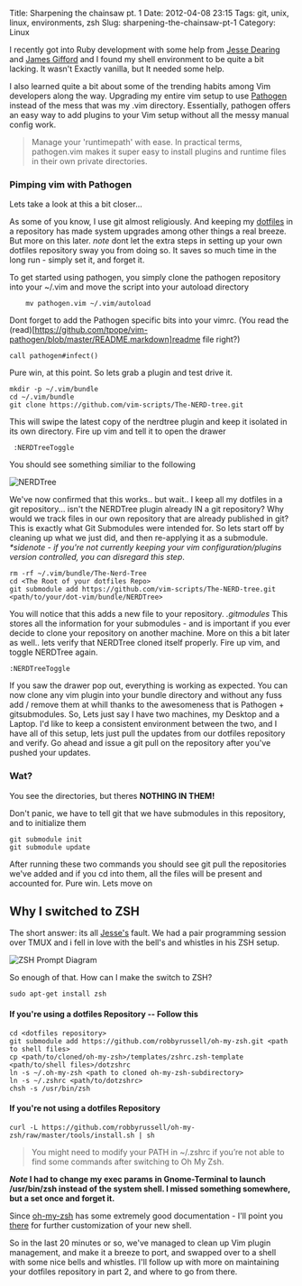 Title: Sharpening the chainsaw pt. 1
Date: 2012-04-08 23:15
Tags: git, unix, linux, environments, zsh
Slug: sharpening-the-chainsaw-pt-1
Category: Linux

I recently got into Ruby development with some help from [Jesse Dearing](http://jessedearing.com) and [James Gifford](https://plus.google.com/103797989648432285071/posts) and I found my shell environment to be quite a bit lacking. It wasn't Exactly vanilla, but It needed some help.

I also learned quite a bit about some of the trending habits among Vim developers along the way. Upgrading my entire vim setup to use [Pathogen](https://github.com/tpope/vim-pathogen) instead of the mess that was my .vim directory. Essentially, pathogen offers an easy way to add plugins to your Vim setup without all the messy manual config work.

>Manage your 'runtimepath' with ease. In practical terms, pathogen.vim makes it super easy to install plugins and runtime files in their own private directories.

### Pimping vim with Pathogen

Lets take a look at this a bit closer...
<!-- More -->

As some of you know, I use git almost religiously. And keeping my [dotfiles](https://github.com/chuckbutler/dotfiles) in a repository has made system upgrades among other things a real breeze. But more on this later. _note_ dont let the extra steps in setting up your own dotfiles repository sway you from doing so. It saves so much time in the long run - simply set it, and forget it.


To get started using pathogen, you simply clone the pathogen repository into your ~/.vim and move the script into your autoload directory

```
    mv pathogen.vim ~/.vim/autoload
```
Dont forget to add the Pathogen specific bits into your vimrc. (You read the (read)[https://github.com/tpope/vim-pathogen/blob/master/README.markdown]readme file right?)

```
call pathogen#infect()
```

Pure win, at this point. So lets grab a plugin and test drive it.

```
mkdir -p ~/.vim/bundle
cd ~/.vim/bundle
git clone https://github.com/vim-scripts/The-NERD-tree.git
```

This will swipe the latest copy of the nerdtree plugin and keep it isolated in its own directory. Fire up vim and tell it to open the drawer

```
 :NERDTreeToggle
```

You should see something similiar to the following

<img src="/img/posts/vim-drawer.png" alt="NERDTree" />

We've now confirmed that this works.. but wait.. I keep all my dotfiles in a git repository... isn't the NERDTree plugin already IN a git repository? Why would we track files in our own repository that are already published in git? This is exactly what Git Submodules were intended for. So lets start off by cleaning up what we just did, and then re-applying it as a submodule. _*sidenote - if you're not currently keeping your vim configuration/plugins version controlled, you can disregard this step_.

```
rm -rf ~/.vim/bundle/The-Nerd-Tree
cd <The Root of your dotfiles Repo>
git submodule add https://github.com/vim-scripts/The-NERD-tree.git <path/to/your/dot-vim/bundle/NERDTree>

```

You will notice that this adds a new file to your repository. _.gitmodules_ This stores all the information for your submodules - and is important if you ever decide to clone your repository on another machine. More on this a bit later as well.. lets verify that NERDTree cloned itself properly. Fire up vim, and toggle NERDTree again.

```
:NERDTreeToggle
```

If you saw the drawer pop out, everything is working as expected. You can now clone any vim plugin into your bundle directory and without any fuss add / remove them at whill thanks to the awesomeness that is Pathogen + gitsubmodules. So, Lets just say I have two machines, my Desktop and a Laptop. I'd like to keep a consistent environment between the two, and I have all of this setup, lets just pull the updates from our dotfiles repository and verify. Go ahead and issue a git pull on the repository after you've pushed your updates.

### Wat?
You see the directories, but theres __NOTHING IN THEM!__

Don't panic, we have to tell git that we have submodules in this repository, and to initialize them

```
git submodule init
git submodule update
```

After running these two commands you should see git pull the repositories we've added and if you cd into them, all the files will be present and accounted for. Pure win. Lets move on

## Why I switched to ZSH ##

The short answer: its all [Jesse's](http://jessedearing.com) fault. We had a pair programming session over TMUX and i fell in love with the bell's and whistles in his ZSH setup.

<img src="/img/posts/zsh-shell-diagram.png" alt="ZSH Prompt Diagram" />

So enough of that. How can I make the switch to ZSH?


```
sudo apt-get install zsh
```

#### If you're using a dotfiles Repository -- Follow this ####

```
cd <dotfiles repository>
git submodule add https://github.com/robbyrussell/oh-my-zsh.git <path to shell files>
cp <path/to/cloned/oh-my-zsh>/templates/zshrc.zsh-template <path/to/shell files>/dotzshrc
ln -s ~/.oh-my-zsh <path to cloned oh-my-zsh-subdirectory>
ln -s ~/.zshrc <path/to/dotzshrc>
chsh -s /usr/bin/zsh
```

#### If you're not using a dotfiles Repository ####

```
curl -L https://github.com/robbyrussell/oh-my-zsh/raw/master/tools/install.sh | sh

```

>You might need to modify your PATH in ~/.zshrc if you’re not able to find some commands after switching to Oh My Zsh.

__*Note* I had to change my exec params in Gnome-Terminal to launch /usr/bin/zsh instead of the system shell. I missed something somewhere, but a set once and forget it.__



Since  [oh-my-zsh](https://github.com/robbyrussell/oh-my-zsh) has some extremely good documentation - I'll point you [there](https://github.com/robbyrussell/oh-my-zsh/blob/master/README.textile) for further customization of your new shell.


So in the last 20 minutes or so, we've managed to clean up Vim plugin management, and make it a breeze to port, and swapped over to a shell with some nice bells and whistles. I'll follow up with more on maintaining your dotfiles repository in part 2, and where to go from there.
